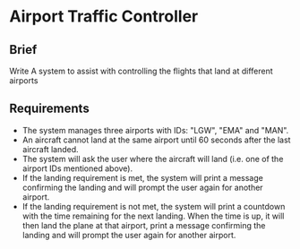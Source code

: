 # Airport Traffic Controller
## Brief
Write A system to assist with controlling the flights that land at different airports

## Requirements
- The system manages three airports with IDs: "LGW", "EMA" and "MAN".
- An aircraft cannot land at the same airport until 60 seconds after the last aircraft landed.
- The system will ask the user where the aircraft will land (i.e. one of the airport IDs mentioned above).
- If the landing requirement is met, the system will print a message confirming the landing and will prompt the user again for another airport.
- If the landing requirement is not met, the system will print a countdown with the time remaining for the next landing. When the time is up, it will then land the plane at that airport, print a message confirming the landing and will prompt the user again for another airport.

